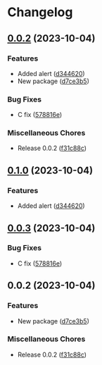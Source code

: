# Changelog

## [0.0.2](https://github.com/silvester-pari/release-please-monorepo-test/compare/c-test-package-release-please-2-v0.1.0...c-test-package-release-please-2-v0.0.2) (2023-10-04)


### Features

* Added alert ([d344620](https://github.com/silvester-pari/release-please-monorepo-test/commit/d344620095254dd5970349240a9876ac0ed0110f))
* New package ([d7ce3b5](https://github.com/silvester-pari/release-please-monorepo-test/commit/d7ce3b5fe8cb3bddefb6c1d08dcebbc56e31ab7c))


### Bug Fixes

* C fix ([578816e](https://github.com/silvester-pari/release-please-monorepo-test/commit/578816e36570f410dcaffb377a7aa0dc143fedac))


### Miscellaneous Chores

* Release 0.0.2 ([f31c88c](https://github.com/silvester-pari/release-please-monorepo-test/commit/f31c88cd3fd7684a68680a557ce06ec68234f08d))

## [0.1.0](https://github.com/silvester-pari/release-please-monorepo-test/compare/c-test-package-release-please-v0.0.3...c-test-package-release-please-v0.1.0) (2023-10-04)


### Features

* Added alert ([d344620](https://github.com/silvester-pari/release-please-monorepo-test/commit/d344620095254dd5970349240a9876ac0ed0110f))

## [0.0.3](https://github.com/silvester-pari/release-please-monorepo-test/compare/c-test-package-release-please-v0.0.2...c-test-package-release-please-v0.0.3) (2023-10-04)


### Bug Fixes

* C fix ([578816e](https://github.com/silvester-pari/release-please-monorepo-test/commit/578816e36570f410dcaffb377a7aa0dc143fedac))

## 0.0.2 (2023-10-04)


### Features

* New package ([d7ce3b5](https://github.com/silvester-pari/release-please-monorepo-test/commit/d7ce3b5fe8cb3bddefb6c1d08dcebbc56e31ab7c))


### Miscellaneous Chores

* Release 0.0.2 ([f31c88c](https://github.com/silvester-pari/release-please-monorepo-test/commit/f31c88cd3fd7684a68680a557ce06ec68234f08d))
